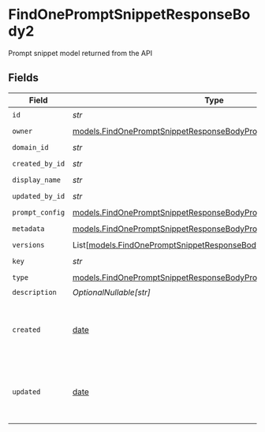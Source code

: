 # FindOnePromptSnippetResponseBody2

Prompt snippet model returned from the API


## Fields

| Field                                                                                                                                        | Type                                                                                                                                         | Required                                                                                                                                     | Description                                                                                                                                  |
| -------------------------------------------------------------------------------------------------------------------------------------------- | -------------------------------------------------------------------------------------------------------------------------------------------- | -------------------------------------------------------------------------------------------------------------------------------------------- | -------------------------------------------------------------------------------------------------------------------------------------------- |
| `id`                                                                                                                                         | *str*                                                                                                                                        | :heavy_check_mark:                                                                                                                           | N/A                                                                                                                                          |
| `owner`                                                                                                                                      | [models.FindOnePromptSnippetResponseBodyPromptSnippetsOwner](../models/findonepromptsnippetresponsebodypromptsnippetsowner.md)               | :heavy_check_mark:                                                                                                                           | N/A                                                                                                                                          |
| `domain_id`                                                                                                                                  | *str*                                                                                                                                        | :heavy_check_mark:                                                                                                                           | N/A                                                                                                                                          |
| `created_by_id`                                                                                                                              | *str*                                                                                                                                        | :heavy_check_mark:                                                                                                                           | N/A                                                                                                                                          |
| `display_name`                                                                                                                               | *str*                                                                                                                                        | :heavy_check_mark:                                                                                                                           | N/A                                                                                                                                          |
| `updated_by_id`                                                                                                                              | *str*                                                                                                                                        | :heavy_check_mark:                                                                                                                           | N/A                                                                                                                                          |
| `prompt_config`                                                                                                                              | [models.FindOnePromptSnippetResponseBodyPromptSnippetsPromptConfig](../models/findonepromptsnippetresponsebodypromptsnippetspromptconfig.md) | :heavy_check_mark:                                                                                                                           | N/A                                                                                                                                          |
| `metadata`                                                                                                                                   | [models.FindOnePromptSnippetResponseBodyPromptSnippetsMetadata](../models/findonepromptsnippetresponsebodypromptsnippetsmetadata.md)         | :heavy_check_mark:                                                                                                                           | N/A                                                                                                                                          |
| `versions`                                                                                                                                   | List[[models.FindOnePromptSnippetResponseBodyPromptSnippetsVersions](../models/findonepromptsnippetresponsebodypromptsnippetsversions.md)]   | :heavy_check_mark:                                                                                                                           | N/A                                                                                                                                          |
| `key`                                                                                                                                        | *str*                                                                                                                                        | :heavy_check_mark:                                                                                                                           | N/A                                                                                                                                          |
| `type`                                                                                                                                       | [models.FindOnePromptSnippetResponseBodyPromptSnippetsType](../models/findonepromptsnippetresponsebodypromptsnippetstype.md)                 | :heavy_check_mark:                                                                                                                           | N/A                                                                                                                                          |
| `description`                                                                                                                                | *OptionalNullable[str]*                                                                                                                      | :heavy_minus_sign:                                                                                                                           | N/A                                                                                                                                          |
| `created`                                                                                                                                    | [date](https://docs.python.org/3/library/datetime.html#date-objects)                                                                         | :heavy_minus_sign:                                                                                                                           | The date and time the resource was created                                                                                                   |
| `updated`                                                                                                                                    | [date](https://docs.python.org/3/library/datetime.html#date-objects)                                                                         | :heavy_minus_sign:                                                                                                                           | The date and time the resource was last updated                                                                                              |
